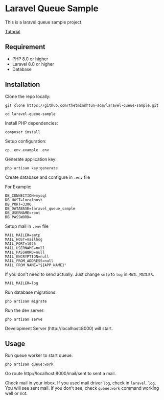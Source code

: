 # Laravel Queue Sample

This is a laravel queue sample project.

[Tutorial](https://github.com/thetminnhtun-scm/laravel-queue-sample/wiki/Mail-sending-using-queue-by-database-driver)

## Requirement

- PHP 8.0 or higher
- Laravel 8.0 or higher
- Database
## Installation

Clone the repo locally:

```
git clone https://github.com/thetminnhtun-scm/laravel-queue-sample.git

cd laravel-queue-sample
```

Install PHP dependencies:

```
composer install
```

Setup configuration:

```
cp .env.example .env
```

Generate application key:

```
php artisan key:generate
```

Create database and configure in `.env` file

For Example:

```
DB_CONNECTION=mysql
DB_HOST=localhost
DB_PORT=3306
DB_DATABASE=laravel_queue_sample
DB_USERNAME=root
DB_PASSWORD=
```

Setup mail in `.env` file

```
MAIL_MAILER=smtp
MAIL_HOST=mailhog
MAIL_PORT=1025
MAIL_USERNAME=null
MAIL_PASSWORD=null
MAIL_ENCRYPTION=null
MAIL_FROM_ADDRESS=null
MAIL_FROM_NAME="${APP_NAME}"
```

If you don't need to send actually. Just change `smtp` to `log` in `MAIL_MAILER`.

```
MAIL_MAILER=log
```

Run database migrations:

```
php artisan migrate
```

Run the dev server:

```
php artisan serve
```

Development Server (http://localhost:8000) will start.

## Usage

Run queue worker to start queue.
```
php artisan queue:work
```

Go route http://localhost:8000/mail/sent to sent a mail.

Check mail in your inbox. If you used mail driver `log`, check in `laravel.log`. You will see sent mail. If you don't see, check `queue:work` command working well or not.


